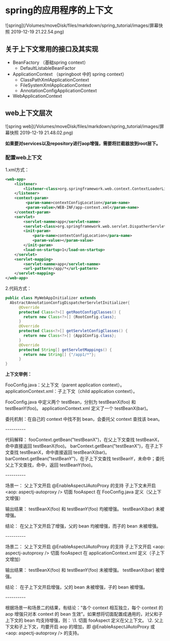 # spring的应用程序的上下文

![spring](/Volumes/moveDisk/files/markdown/spring_tutorial/images/屏幕快照 2019-12-19 21.22.54.png)

## 关于上下文常用的接口及其实现

- BeanFactory （基础spring context）
  - DefaultListableBeanFactor
- ApplicationContext （springboot 中的 spring context）
  - ClassPathXmlApplicationContext
  - FileSystemXmlApplicationContext
  - AnnotationConfigApplicationContext
- WebApplicationContext

## web上下文层次

![spring web](/Volumes/moveDisk/files/markdown/spring_tutorial/images/屏幕快照 2019-12-19 21.48.02.png)

**如果要对services以及repository进行aop增强，需要将拦截器放到root层下。**

### 配置web上下文

1.xml方式：

```xml
<web-app>
    <listener>
        <listener-class>org.springframework.web.context.ContextLoaderListener</listener-class>
    </listener>
    <context-param>
         <param-name>contextConfigLocation</param-name>
         <param-value>/WEB-INF/app-context.xml</param-name>
    </context-param>
    <servlet>
        <servlet-namme>app</servlet-namme>
        <servlet-class>org.springframework.web.servlet.DispatherServlet</servlet-class>
        <init-param>
            <para-name>contextConfigLocation</para-name>
            <param-value></param-value>
        </init-param>
        <load-on-startup>1</load-on-startup>
    </servlet>
    <servlet-mapping>
        <servlet-namme>app</servlet-namme>
        <url-pattern>/app/*</url-pattern>
    </servlet-mapping>
</web-app>
```

2.代码方式：

```java
public class MyWebAppInitializer extends
  AbstractAnnotationConfigDispatcherServletInitializer{
      @Override
      protected Class<?>[] getRootConfigClasses() {
        return new Class<?>[] {RootConfig.class};
      }
      @Override
      protected Class<?>[] getServletConfigClasses() {
        return new Class<?>[] {App1Config.class};
      }
      @Override
      protected String[] getServletMappings() {
        return new String[] {"/app1/*"};
      }
}
```

**上下文举例：**

FooConfig.java：父上下文（parent application context）。
applicationContext.xml：子上下文（child application context）。

FooConfig.java 中定义两个 testBean，分别为 testBeanX(foo) 和 testBeanY(foo)。
applicationContext.xml 定义了一个 testBeanX(bar)。

委托机制：在自己的 context 中找不到 bean，会委托父 context 查找该 bean。

\----------

代码解释：
fooContext.getBean("testBeanX")，在父上下文查找 testBeanX，命中直接返回 testBeanX(foo)。
barContext.getBean("testBeanX")，在子上下文查找 testBeanX，命中直接返回 testBeanX(bar)。
barContext.getBean("testBeanY")，在子上下文查找 testBeanY，未命中；委托父上下文查找，命中，返回 testBeanY(foo)。

\----------

场景一：
父上下文开启 @EnableAspectJAutoProxy 的支持
子上下文未开启 <aop: aspectj-autoproxy />
切面 fooAspect 在 FooConfig.java 定义（父上下文增强）

输出结果：
testBeanX(foo) 和 testBeanY(foo) 均被增强。
testBeanX(bar) 未被增强。

结论：
在父上下文开启了增强，父的 bean 均被增强，而子的 bean 未被增强。

\----------

场景二：
父上下文开启 @EnableAspectJAutoProxy 的支持
子上下文开启 <aop: aspectj-autoproxy />
切面 fooAspect 在 applicationContext.xml 定义（子上下文增加）

输出结果：
testBeanX(foo) 和 testBeanY(foo) 未被增强。
testBeanX(bar) 被增强。

结论：
在子上下文开启增强，父的 bean 未被增强，子的 bean 被增强。

\----------

根据场景一和场景二的结果，有结论：“各个 context 相互独立，每个 context 的 aop 增强只对本 context 的 bean 生效”。如果想将切面配置成通用的，对父和子上下文的 bean 均支持增强，则：
\1. 切面 fooAspect 定义在父上下文。
\2. 父上下文和子上下文，均要开启 aop 的增加，即 @EnableAspectJAutoProxy 或<aop: aspectj-autoproxy /> 的支持。